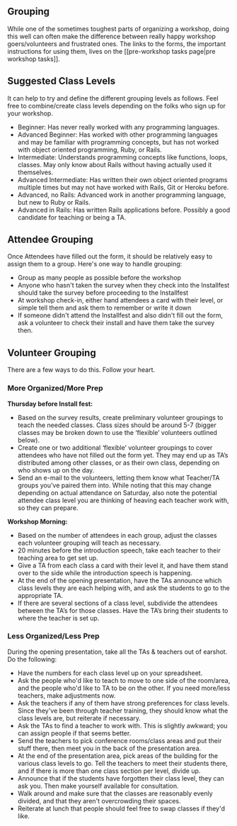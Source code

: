 ## Grouping
While one of the sometimes toughest parts of organizing a workshop, doing this well can often make the difference between really happy workshop goers/volunteers and frustrated ones. The links to the forms, the important instructions for using them, lives on the [[pre-workshop tasks page|pre workshop tasks]].

## Suggested Class Levels
It can help to try and define the different grouping levels as follows. Feel free to combine/create class levels depending on the folks who sign up for your workshop. 
* Beginner: Has never really worked with any programming languages.
* Advanced Beginner: Has worked with other programming languages and may be familiar with programming concepts, but has not worked with object oriented programming, Ruby, or Rails.
* Intermediate: Understands programming concepts like functions, loops, classes. May only know about Rails without having actually used it themselves.  
* Advanced Intermediate: Has written their own object oriented programs multiple times but may not have worked with Rails, Git or Heroku before. 
* Advanced, no Rails: Advanced work in another programming language, but new to Ruby or Rails.
* Advanced in Rails: Has written Rails applications before. Possibly a good candidate for teaching or being a TA.

## Attendee Grouping
Once Attendees have filled out the form, it should be relatively easy to assign them to a group.  Here's one way to handle grouping:
* Group as many people as possible before the workshop
* Anyone who hasn't taken the survey when they check into the Installfest should take the survey before proceeding to the Installfest
* At workshop check-in, either hand attendees a card with their level, or simple tell them and ask them to remember or write it down
* If someone didn't attend the Installfest and also didn't fill out the form, ask a volunteer to check their install and have them take the survey then.

## Volunteer Grouping
There are a few ways to do this. Follow your heart.

### More Organized/More Prep
**Thursday before Install fest:**
* Based on the survey results, create preliminary volunteer groupings to teach the needed classes. Class sizes should be around 5-7 (bigger classes may be broken down to use the ‘flexible’ volunteers outlined below). 
* Create one or two additional ‘flexible’ volunteer groupings to cover attendees who have not filled out the form yet. They may end up as TA’s distributed among other classes, or as their own class, depending on who shows up on the day.
* Send an e-mail to the volunteers, letting them know what Teacher/TA groups you’ve paired them into. While noting that this may change depending on actual attendance on Saturday, also note the potential attendee class level you are thinking of heaving each teacher work with, so they can prepare.  

**Workshop Morning:**
* Based on the number of attendees in each group, adjust the classes each volunteer grouping will teach as necessary. 
* 20 minutes before the introduction speech, take each teacher to their teaching area to get set up. 
* Give a TA from each class a card with their level it, and have them stand over to the side while the introduction speech is happening. 
* At the end of the opening presentation, have the TAs announce which class levels they are each helping with, and ask the students to go to the appropriate TA. 
* If there are several sections of a class level, subdivide the attendees between the TA’s for those classes. 
Have the TA’s bring their students to where the teacher is set up. 

### Less Organized/Less Prep
During the opening presentation, take all the TAs & teachers out of earshot. Do the following:
* Have the numbers for each class level up on your spreadsheet. 
* Ask the people who'd like to teach to move to one side of the room/area, and the people who'd like to TA to be on the other. If you need more/less teachers, make adjustments now. 
* Ask the teachers if any of them have strong preferences for class levels. Since they've been through teacher training, they should know what the class levels are, but reiterate if necessary.
* Ask the TAs to find a teacher to work with. This is slightly awkward; you can assign people if that seems better. 
* Send the teachers to pick conference rooms/class areas and put their stuff there, then meet you in the back of the presentation area.
* At the end of the presentation area, pick areas of the building for the various class levels to go. Tell the teachers to meet their students there, and if there is more than one class section per level, divide up. 
* Announce that if the students have forgotten their class level, they can ask you. Then make yourself available for consultation.
* Walk around and make sure that the classes are reasonably evenly divided, and that they aren't overcrowding their spaces. 
* Reiterate at lunch that people should feel free to swap classes if they'd like. 